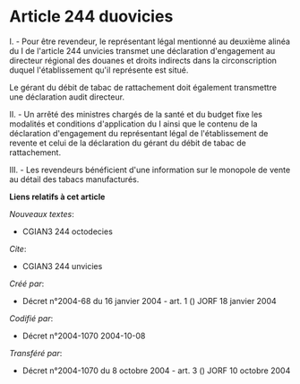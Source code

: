 # Article 244 duovicies

I. - Pour être revendeur, le représentant légal mentionné au deuxième alinéa du I de l'article 244 unvicies transmet une
déclaration d'engagement au directeur régional des douanes et droits indirects dans la circonscription duquel l'établissement
qu'il représente est situé.

Le gérant du débit de tabac de rattachement doit également transmettre une déclaration audit directeur.

II. - Un arrêté des ministres chargés de la santé et du budget fixe les modalités et conditions d'application du I ainsi que
le contenu de la déclaration d'engagement du représentant légal de l'établissement de revente et celui de la déclaration du
gérant du débit de tabac de rattachement.

III. - Les revendeurs bénéficient d'une information sur le monopole de vente au détail des tabacs manufacturés.

**Liens relatifs à cet article**

_Nouveaux textes_:

  - CGIAN3 244 octodecies

_Cite_:

  - CGIAN3 244 unvicies

_Créé par_:

  - Décret n°2004-68 du 16 janvier 2004 - art. 1 () JORF 18 janvier 2004

_Codifié par_:

  - Décret n°2004-1070 2004-10-08

_Transféré par_:

  - Décret n°2004-1070 du 8 octobre 2004 - art. 3 () JORF 10 octobre 2004
